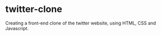 twitter-clone
=============

Creating a front-end clone of the twitter website, using HTML, CSS and Javascript.  
